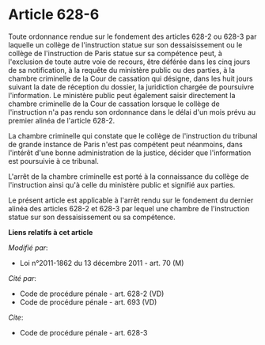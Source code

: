 # Article 628-6

Toute ordonnance rendue sur le fondement des articles 628-2 ou 628-3 par laquelle un collège de l'instruction statue sur son
dessaisissement ou le collège de l'instruction de Paris statue sur sa compétence peut, à l'exclusion de toute autre voie de
recours, être déférée dans les cinq jours de sa notification, à la requête du ministère public ou des parties, à la chambre
criminelle de la Cour de cassation qui désigne, dans les huit jours suivant la date de réception du dossier, la juridiction
chargée de poursuivre l'information. Le ministère public peut également saisir directement la chambre criminelle de la Cour
de cassation lorsque le collège de l'instruction n'a pas rendu son ordonnance dans le délai d'un mois prévu au premier alinéa
de l'article 628-2. 

La chambre criminelle qui constate que le collège de l'instruction du tribunal de grande instance de Paris n'est pas
compétent peut néanmoins, dans l'intérêt d'une bonne administration de la justice, décider que l'information est poursuivie à
ce tribunal. 

L'arrêt de la chambre criminelle est porté à la connaissance du collège de l'instruction ainsi qu'à celle du ministère public
et signifié aux parties. 

Le présent article est applicable à l'arrêt rendu sur le fondement du dernier alinéa des articles 628-2 et 628-3 par lequel
une chambre de l'instruction statue sur son dessaisissement ou sa compétence.

**Liens relatifs à cet article**

_Modifié par_:

  - Loi n°2011-1862 du 13 décembre 2011 - art. 70 (M)

_Cité par_:

  - Code de procédure pénale - art. 628-2 (VD)
  - Code de procédure pénale - art. 693 (VD)

_Cite_:

  - Code de procédure pénale - art. 628-3
